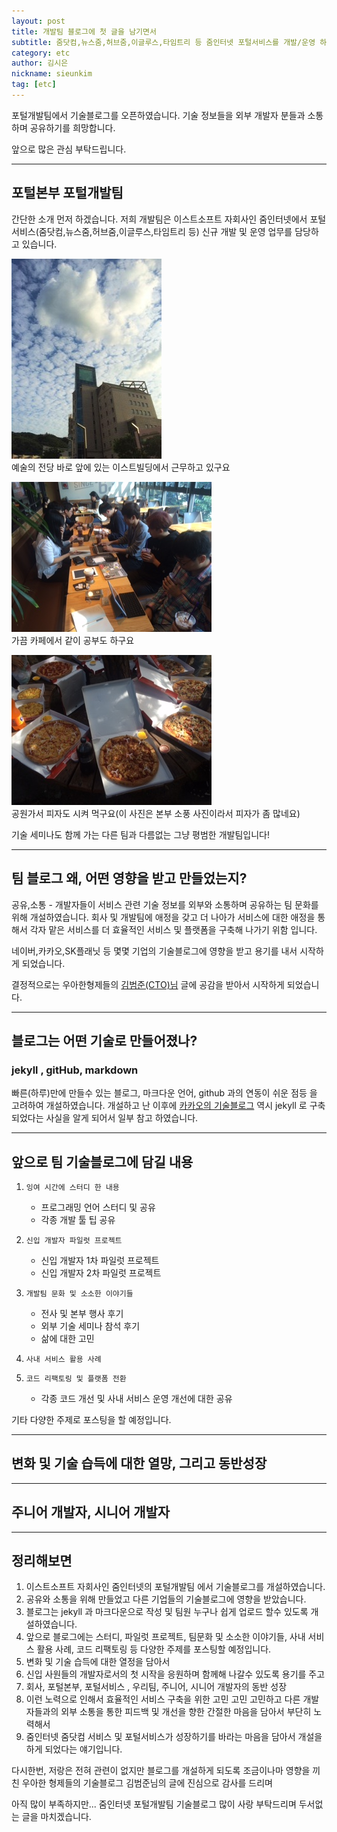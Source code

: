 ```yaml
---
layout: post
title: 개발팀 블로그에 첫 글을 남기면서
subtitle: 줌닷컴,뉴스줌,허브줌,이글루스,타임트리 등 줌인터넷 포털서비스를 개발/운영 하고 있는 개발팀에서 기술 블로그를 오픈하였습니다. 
category: etc
author: 김시은
nickname: sieunkim
tag: [etc]
---
```



포털개발팀에서 기술블로그를 오픈하였습니다. 기술 정보들을 외부 개발자 분들과 소통하며 공유하기를 희망합니다. 

앞으로 많은 관심 부탁드립니다. 

---

## 포털본부 포털개발팀

간단한 소개 먼저 하겠습니다. 저희 개발팀은 이스트소프트 자회사인 줌인터넷에서 포털서비스(줌닷컴,뉴스줌,허브줌,이글루스,타임트리 등) 신규 개발 및 운영 업무를 담당하고 있습니다.

![이스트빌딩](/images/2016/2016_10_12_first/20161012_building.JPG)  
예술의 전당 바로 앞에 있는 이스트빌딩에서 근무하고 있구요

![카페](/images/2016/2016_10_12_first/20161012_cafe.JPG)       
가끔 카페에서 같이 공부도 하구요

![피자](/images/2016/2016_10_12_first/20161012_pizza.JPG)     
공원가서 피자도 시켜 먹구요(이 사진은 본부 소풍 사진이라서 피자가 좀 많네요)

기술 세미나도 함께 가는 다른 팀과 다름없는 그냥 평범한 개발팀입니다!

---

## 팀 블로그 왜, 어떤 영향을 받고 만들었는지?

공유,소통 - 개발자들이 서비스 관련 기술 정보를 외부와 소통하며 공유하는 팀 문화를 위해 개설하였습니다. 회사 및 개발팀에 애정을 갖고 더 나아가 서비스에 대한 애정을 통해서 각자 맡은 서비스를 더 효율적인 서비스 및 플랫폼을 구축해 나가기 위함 입니다.

네이버,카카오,SK플래닛 등 몇몇 기업의 기술블로그에 영향을 받고 용기를 내서 시작하게 되었습니다.

결정적으로는 우아한형제들의 [김범준(CTO)님](http://woowabros.github.io/woowabros/2016/06/30/woowabros_cto.html) 글에 공감을 받아서 시작하게 되었습니다. 

---

## 블로그는 어떤 기술로 만들어졌나?

### jekyll , gitHub, markdown

빠른(하루)만에 만들수 있는 블로그, 마크다운 언어, github 과의 연동이 쉬운 점등 을 고려하여 개설하였습니다. 개설하고 난 이후에 [카카오의 기술블로그](http://tech.kakao.com/2016/07/07/tech-blog-story/) 역시 jekyll 로 구축 되었다는 사실을 알게 되어서 일부 참고 하였습니다. 

---

## 앞으로 팀 기술블로그에 담길 내용

1. `잉여 시간에 스터디 한 내용`

    - 프로그래밍 언어 스터디 및 공유
    - 각종 개발 툴 팁 공유

2. `신입 개발자 파일럿 프로젝트`

    - 신입 개발자 1차 파일럿 프로젝트
    - 신입 개발자 2차 파일럿 프로젝트

3. `개발팀 문화 및 소소한 이야기들`

    - 전사 및 본부 행사 후기
    - 외부 기술 세미나 참석 후기
    - 삶에 대한 고민

4. `사내 서비스 활용 사례`

5. `코드 리팩토링 및 플랫폼 전환`

    - 각종 코드 개선 및 사내 서비스 운영 개선에 대한 공유

기타 다양한 주제로 포스팅을 할 예정입니다.

---

## 변화 및 기술 습득에 대한 열망, 그리고 동반성장



---

## 주니어 개발자, 시니어 개발자

---

## 정리해보면

1. 이스트소프트 자회사인 줌인터넷의 포털개발팀 에서 기술블로그를 개설하였습니다.
2. 공유와 소통을 위해 만들었고 다른 기업들의 기술블로그에 영향을 받았습니다.
3. 블로그는 jekyll 과 마크다운으로 작성 및 팀원 누구나 쉽게 업로드 할수 있도록 개설하였습니다.
3. 앞으로 블로그에는 스터디, 파일럿 프로젝트, 팀문화 및 소소한 이야기들, 사내 서비스 활용 사례, 코드 리팩토링 등 다양한 주제를 포스팅할 예정입니다.
4. 변화 및 기술 습득에 대한 열정을 담아서
5. 신입 사원들의 개발자로서의 첫 시작을 응원하며 함께해 나갈수 있도록 용기를 주고
6. 회사, 포털본부, 포털서비스 , 우리팀, 주니어, 시니어 개발자의 동반 성장
7. 이런 노력으로 인해서 효율적인 서비스 구축을 위한 고민 고민 고민하고 다른 개발자들과의 외부 소통을 통한 피드백 및 개선을 향한 간절한 마음을 담아서 부단히 노력해서
8. 줌인터넷 줌닷컴 서비스 및 포털서비스가 성장하기를 바라는 마음을 담아서 개설을 하게 되었다는 얘기입니다.


다시한번, 저랑은 전혀 관련이 없지만 블로그를 개설하게 되도록 조금이나마 영향을 끼친 우아한 형제들의 기술블로그 김범준님의 글에 진심으로 감사를 드리며

아직 많이 부족하지만... 줌인터넷 포털개발팀 기술블로그 많이 사랑 부탁드리며 두서없는 글을 마치겠습니다.
